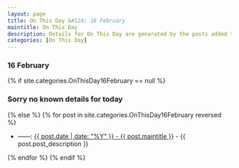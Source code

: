 ```yaml
---
layout: page
title: On This Day &#124; 16 February
maintitle: On This Day
description: Details for On This Day are genarated by the posts added to the website so the content is subject to changes/updates over time.
categories: [On This Day]
---
```


<h3>16 February</h3>

{% if site.categories.OnThisDay16February == null %}
  <h3>Sorry no known details for today</h3>
{% else %}
{% for post in site.categories.OnThisDay16February reversed %}
<ul>
<li> ——: <a href="{{ post.url }}">{{ post.date | date: "%Y" }} - {{ post.maintitle }}</a> - {{ post.post_description }}</li>
</ul>

{% endfor %}
{% endif %}

